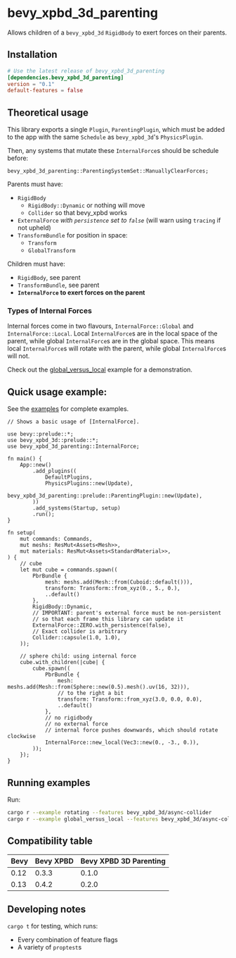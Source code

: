 # bevy_xpbd_3d_parenting
Allows children of a `bevy_xpbd_3d` `RigidBody` to exert forces on their parents.

## Installation
```toml
# Use the latest release of bevy_xpbd_3d_parenting
[dependencies.bevy_xpbd_3d_parenting]
version = "0.1"
default-features = false
```

## Theoretical usage
This library exports a single `Plugin`, `ParentingPlugin`, which must be added
to the app with the same `Schedule` as `bevy_xpbd_3d`'s `PhysicsPlugin`.

Then, any systems that mutate these `InternalForce`s should be schedule before:
```rust,no_run
bevy_xpbd_3d_parenting::ParentingSystemSet::ManuallyClearForces;
```

Parents must have:
- `RigidBody`
	- `RigidBody::Dynamic` or nothing will move
	- `Collider` so that bevy_xpbd works
- `ExternalForce` *with `persistence` set to `false`* (will warn using `tracing` if not upheld)
- `TransformBundle` for position in space:
	- `Transform`
	- `GlobalTransform`

Children must have:
- `RigidBody`, see parent
- `TransformBundle`, see parent
- **`InternalForce` to exert forces on the parent**


### Types of Internal Forces
Internal forces come in two flavours, `InternalForce::Global` and `InternalForce::Local`.
Local `InternalForce`s are in the local space of the parent, while global `InternalForce`s are in the global space.
This means local `InternalForce`s will rotate with the parent, while global `InternalForce`s will not.

Check out the [global_versus_local](./examples/global_versus_local.rs) example for a demonstration.

## Quick usage example:
See the [examples](./examples) for complete examples.
```rust,no_run
// Shows a basic usage of [InternalForce].

use bevy::prelude::*;
use bevy_xpbd_3d::prelude::*;
use bevy_xpbd_3d_parenting::InternalForce;

fn main() {
	App::new()
		.add_plugins((
			DefaultPlugins,
			PhysicsPlugins::new(Update),
			bevy_xpbd_3d_parenting::prelude::ParentingPlugin::new(Update),
		))
		.add_systems(Startup, setup)
		.run();
}

fn setup(
	mut commands: Commands,
	mut meshs: ResMut<Assets<Mesh>>,
	mut materials: ResMut<Assets<StandardMaterial>>,
) {
	// cube
	let mut cube = commands.spawn((
		PbrBundle {
			mesh: meshs.add(Mesh::from(Cuboid::default())),
			transform: Transform::from_xyz(0., 5., 0.),
			..default()
		},
		RigidBody::Dynamic,
		// IMPORTANT: parent's external force must be non-persistent
		// so that each frame this library can update it
		ExternalForce::ZERO.with_persistence(false),
		// Exact collider is arbitrary
		Collider::capsule(1.0, 1.0),
	));

	// sphere child: using internal force
	cube.with_children(|cube| {
		cube.spawn((
			PbrBundle {
				mesh: meshs.add(Mesh::from(Sphere::new(0.5).mesh().uv(16, 32))),
				// to the right a bit
				transform: Transform::from_xyz(3.0, 0.0, 0.0),
				..default()
			},
			// no rigidbody
			// no external force
			// internal force pushes downwards, which should rotate clockwise
			InternalForce::new_local(Vec3::new(0., -3., 0.)),
		));
	});
}
```

## Running examples
Run:
```sh
cargo r --example rotating --features bevy_xpbd_3d/async-collider
cargo r --example global_versus_local --features bevy_xpbd_3d/async-collider
```

## Compatibility table
| Bevy | Bevy XPBD | Bevy XPBD 3D Parenting |
| ---- | --------- | ---------------------- |
| 0.12 | 0.3.3     | 0.1.0									|
| 0.13 | 0.4.2		 | 0.2.0									|

## Developing notes
`cargo t` for testing, which runs:
- Every combination of feature flags
- A variety of `proptest`s